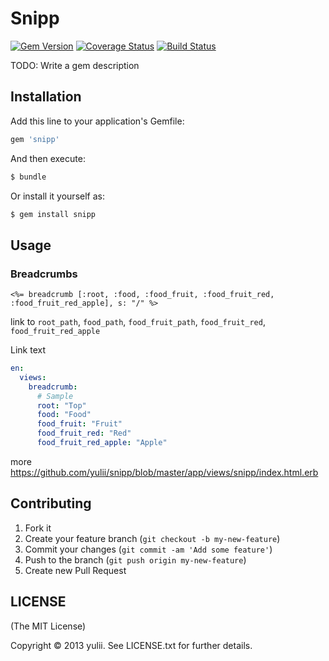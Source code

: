 # Snipp
[![Gem Version](https://badge.fury.io/rb/snipp.png)](http://badge.fury.io/rb/snipp)
[![Coverage Status](https://coveralls.io/repos/yulii/snipp/badge.png?branch=master)](https://coveralls.io/r/yulii/snipp)
[![Build Status](https://travis-ci.org/yulii/snipp.png)](https://travis-ci.org/yulii/snipp)

TODO: Write a gem description

## Installation

Add this line to your application's Gemfile:

```ruby
gem 'snipp'
```
And then execute:
```sh
$ bundle
```
Or install it yourself as:
```sh
$ gem install snipp
```
## Usage
### Breadcrumbs
```html+ruby
<%= breadcrumb [:root, :food, :food_fruit, :food_fruit_red, :food_fruit_red_apple], s: "/" %>
```

link to `root_path`, `food_path`, `food_fruit_path`, `food_fruit_red`, `food_fruit_red_apple`

Link text
```yaml
en:
  views:
    breadcrumb:
      # Sample
      root: "Top"
      food: "Food"
      food_fruit: "Fruit"
      food_fruit_red: "Red"
      food_fruit_red_apple: "Apple"
```

more https://github.com/yulii/snipp/blob/master/app/views/snipp/index.html.erb

## Contributing

1. Fork it
2. Create your feature branch (`git checkout -b my-new-feature`)
3. Commit your changes (`git commit -am 'Add some feature'`)
4. Push to the branch (`git push origin my-new-feature`)
5. Create new Pull Request

## LICENSE
(The MIT License)

Copyright © 2013 yulii. See LICENSE.txt for further details.
